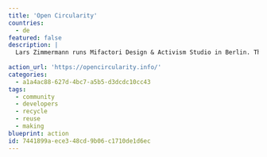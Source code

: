 ```yaml
---
title: 'Open Circularity'
countries:
  - de
featured: false
description: |
  Lars Zimmermann runs Mifactori Design & Activism Studio in Berlin. This website is where he shares content & thoughts on Open Source Circularity. General idea is - open source all products, allowing them to be repaired or repurposed if they break rather than ending up in landfill.
  
action_url: 'https://opencircularity.info/'
categories:
  - a1a4ac88-627d-4bc7-a5b5-d3dcdc10cc43
tags:
  - community
  - developers
  - recycle
  - reuse
  - making
blueprint: action
id: 7441899a-ece3-48cd-9b06-c1710de1d6ec
---
```


